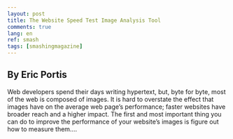 ```yaml
---
layout: post
title: The Website Speed Test Image Analysis Tool
comments: true
lang: en
ref: smash
tags: [smashingmagazine]
---
```


## By Eric Portis

Web developers spend their days writing hypertext, but, byte for byte, most of the web is composed of images. It is hard to overstate the effect that images have on the average web page’s performance; faster websites have broader reach and a higher impact. The first and most important thing you can do to improve the performance of your website’s images is figure out how to measure them....